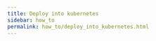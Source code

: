 ```yaml
---
title: Deploy into kubernetes
sidebar: how_to
permalink: how_to/deploy_into_kubernetes.html
---
```

